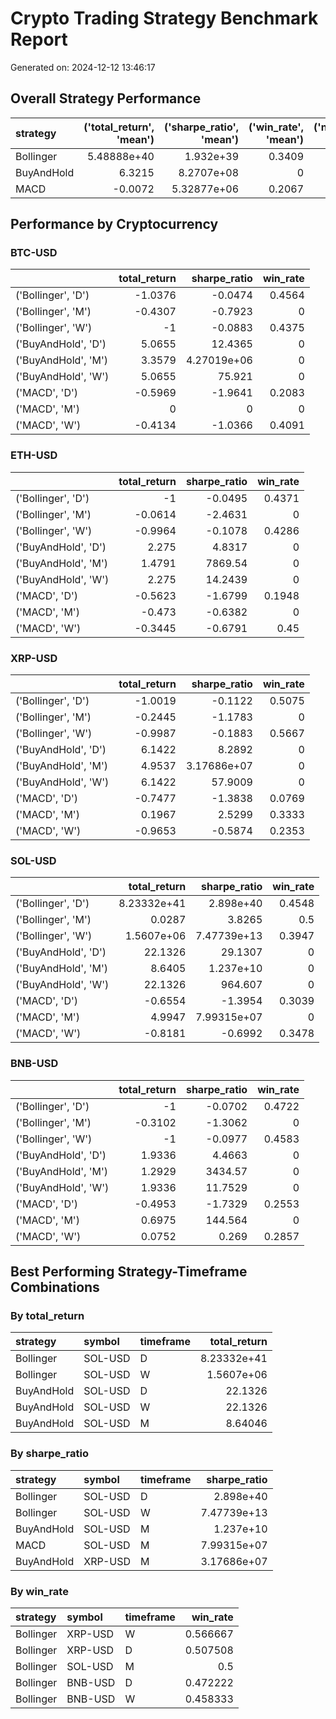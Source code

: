 # Crypto Trading Strategy Benchmark Report

Generated on: 2024-12-12 13:46:17

## Overall Strategy Performance

| strategy   |   ('total_return', 'mean') |   ('sharpe_ratio', 'mean') |   ('win_rate', 'mean') |   ('num_trades', 'sum') |   ('execution_time', 'mean') |   ('execution_time', 'sum') |
|:-----------|---------------------------:|---------------------------:|-----------------------:|------------------------:|-----------------------------:|----------------------------:|
| Bollinger  |                5.48888e+40 |                1.932e+39   |                 0.3409 |                    1918 |                       0.0092 |                      0.1375 |
| BuyAndHold |                6.3215      |                8.2707e+08  |                 0      |                      15 |                       0.0016 |                      0.0236 |
| MACD       |               -0.0072      |                5.32877e+06 |                 0.2067 |                     526 |                       0.0114 |                      0.1715 |

## Performance by Cryptocurrency

### BTC-USD

|                     |   total_return |   sharpe_ratio |   win_rate |
|:--------------------|---------------:|---------------:|-----------:|
| ('Bollinger', 'D')  |        -1.0376 |   -0.0474      |     0.4564 |
| ('Bollinger', 'M')  |        -0.4307 |   -0.7923      |     0      |
| ('Bollinger', 'W')  |        -1      |   -0.0883      |     0.4375 |
| ('BuyAndHold', 'D') |         5.0655 |   12.4365      |     0      |
| ('BuyAndHold', 'M') |         3.3579 |    4.27019e+06 |     0      |
| ('BuyAndHold', 'W') |         5.0655 |   75.921       |     0      |
| ('MACD', 'D')       |        -0.5969 |   -1.9641      |     0.2083 |
| ('MACD', 'M')       |         0      |    0           |     0      |
| ('MACD', 'W')       |        -0.4134 |   -1.0366      |     0.4091 |

### ETH-USD

|                     |   total_return |   sharpe_ratio |   win_rate |
|:--------------------|---------------:|---------------:|-----------:|
| ('Bollinger', 'D')  |        -1      |        -0.0495 |     0.4371 |
| ('Bollinger', 'M')  |        -0.0614 |        -2.4631 |     0      |
| ('Bollinger', 'W')  |        -0.9964 |        -0.1078 |     0.4286 |
| ('BuyAndHold', 'D') |         2.275  |         4.8317 |     0      |
| ('BuyAndHold', 'M') |         1.4791 |      7869.54   |     0      |
| ('BuyAndHold', 'W') |         2.275  |        14.2439 |     0      |
| ('MACD', 'D')       |        -0.5623 |        -1.6799 |     0.1948 |
| ('MACD', 'M')       |        -0.473  |        -0.6382 |     0      |
| ('MACD', 'W')       |        -0.3445 |        -0.6791 |     0.45   |

### XRP-USD

|                     |   total_return |   sharpe_ratio |   win_rate |
|:--------------------|---------------:|---------------:|-----------:|
| ('Bollinger', 'D')  |        -1.0019 |   -0.1122      |     0.5075 |
| ('Bollinger', 'M')  |        -0.2445 |   -1.1783      |     0      |
| ('Bollinger', 'W')  |        -0.9987 |   -0.1883      |     0.5667 |
| ('BuyAndHold', 'D') |         6.1422 |    8.2892      |     0      |
| ('BuyAndHold', 'M') |         4.9537 |    3.17686e+07 |     0      |
| ('BuyAndHold', 'W') |         6.1422 |   57.9009      |     0      |
| ('MACD', 'D')       |        -0.7477 |   -1.3838      |     0.0769 |
| ('MACD', 'M')       |         0.1967 |    2.5299      |     0.3333 |
| ('MACD', 'W')       |        -0.9653 |   -0.5874      |     0.2353 |

### SOL-USD

|                     |   total_return |   sharpe_ratio |   win_rate |
|:--------------------|---------------:|---------------:|-----------:|
| ('Bollinger', 'D')  |    8.23332e+41 |    2.898e+40   |     0.4548 |
| ('Bollinger', 'M')  |    0.0287      |    3.8265      |     0.5    |
| ('Bollinger', 'W')  |    1.5607e+06  |    7.47739e+13 |     0.3947 |
| ('BuyAndHold', 'D') |   22.1326      |   29.1307      |     0      |
| ('BuyAndHold', 'M') |    8.6405      |    1.237e+10   |     0      |
| ('BuyAndHold', 'W') |   22.1326      |  964.607       |     0      |
| ('MACD', 'D')       |   -0.6554      |   -1.3954      |     0.3039 |
| ('MACD', 'M')       |    4.9947      |    7.99315e+07 |     0      |
| ('MACD', 'W')       |   -0.8181      |   -0.6992      |     0.3478 |

### BNB-USD

|                     |   total_return |   sharpe_ratio |   win_rate |
|:--------------------|---------------:|---------------:|-----------:|
| ('Bollinger', 'D')  |        -1      |        -0.0702 |     0.4722 |
| ('Bollinger', 'M')  |        -0.3102 |        -1.3062 |     0      |
| ('Bollinger', 'W')  |        -1      |        -0.0977 |     0.4583 |
| ('BuyAndHold', 'D') |         1.9336 |         4.4663 |     0      |
| ('BuyAndHold', 'M') |         1.2929 |      3434.57   |     0      |
| ('BuyAndHold', 'W') |         1.9336 |        11.7529 |     0      |
| ('MACD', 'D')       |        -0.4953 |        -1.7329 |     0.2553 |
| ('MACD', 'M')       |         0.6975 |       144.564  |     0      |
| ('MACD', 'W')       |         0.0752 |         0.269  |     0.2857 |

## Best Performing Strategy-Timeframe Combinations

### By total_return
| strategy   | symbol   | timeframe   |   total_return |
|:-----------|:---------|:------------|---------------:|
| Bollinger  | SOL-USD  | D           |    8.23332e+41 |
| Bollinger  | SOL-USD  | W           |    1.5607e+06  |
| BuyAndHold | SOL-USD  | D           |   22.1326      |
| BuyAndHold | SOL-USD  | W           |   22.1326      |
| BuyAndHold | SOL-USD  | M           |    8.64046     |

### By sharpe_ratio
| strategy   | symbol   | timeframe   |   sharpe_ratio |
|:-----------|:---------|:------------|---------------:|
| Bollinger  | SOL-USD  | D           |    2.898e+40   |
| Bollinger  | SOL-USD  | W           |    7.47739e+13 |
| BuyAndHold | SOL-USD  | M           |    1.237e+10   |
| MACD       | SOL-USD  | M           |    7.99315e+07 |
| BuyAndHold | XRP-USD  | M           |    3.17686e+07 |

### By win_rate
| strategy   | symbol   | timeframe   |   win_rate |
|:-----------|:---------|:------------|-----------:|
| Bollinger  | XRP-USD  | W           |   0.566667 |
| Bollinger  | XRP-USD  | D           |   0.507508 |
| Bollinger  | SOL-USD  | M           |   0.5      |
| Bollinger  | BNB-USD  | D           |   0.472222 |
| Bollinger  | BNB-USD  | W           |   0.458333 |

